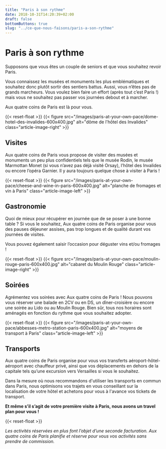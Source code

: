 ```yaml
---
title: "Paris à son rythme"
date: 2018-10-31T14:20:39+02:00
draft: false
bottomButtons: true
slug: "../ce-que-nous-faisons/paris-a-son-rythme"
---
```


# Paris à son rythme

Supposons que vous êtes un couple de seniors et que vous souhaitez revoir Paris.

Vous connaissez les musées et monuments les plus emblématiques et souhaitez donc plutôt sortir des sentiers battus. Aussi, vous n’êtes pas de grands marcheurs. Vous voulez bien faire un effort (après tout c’est Paris !) mais vous ne souhaitez pas passer vos journées debout et à marcher.

Aux quatre coins de Paris est là pour vous.

{{< reset-float >}}
{{< figure src="/images/paris-at-your-own-pace/dome-hotel-des-invalides-600x400.jpg"
alt="dôme de l'hôtel des Invalides" class="article-image-right" >}}

## Visites

Aux quatre coins de Paris vous propose de visiter des musées et monuments un peu plus confidentiels tels que le musée Rodin, le musée Marmottan Monet (si vous n’avez pas déjà visité Orsay), l’hôtel des Invalides ou encore l’opéra Garnier. Il y aura toujours quelque chose à visiter à Paris !

{{< reset-float >}}
{{< figure src="/images/paris-at-your-own-pace/cheese-and-wine-in-paris-600x400.jpg"
alt="planche de fromages et vin à Paris" class="article-image-left" >}}

## Gastronomie

Quoi de mieux pour récupérer en journée que de se poser à une bonne table ? Si vous le souhaitez, Aux quatre coins de Paris organise pour vous des pauses déjeuner assises, pas trop longues et de qualité durant vos journées de visites.

Vous pouvez également saisir l’occasion pour déguster vins et/ou fromages !

{{< reset-float >}}
{{< figure src="/images/paris-at-your-own-pace/moulin-rouge-paris-600x400.jpg"
alt="cabaret du Moulin Rouge" class="article-image-right" >}}

## Soirées

Agrémentez vos soirées avec Aux quatre coins de Paris ! Nous pouvons vous réserver une balade en 2CV ou en DS, un dîner-croisière ou encore une soirée au Lido ou au Moulin Rouge. Bien sûr, tous nos horaires sont aménagés en fonction du rythme que vous souhaitez adopter.

{{< reset-float >}}
{{< figure src="/images/paris-at-your-own-pace/abbesses-metro-station-paris-600x400.jpg"
alt="moyens de transport à Paris" class="article-image-left" >}}

## Transports

Aux quatre coins de Paris organise pour vous vos transferts aéroport-hôtel-aéroport avec chauffeur privé, ainsi que vos déplacements en dehors de la capitale tels qu’une excursion vers Versailles si vous le souhaitez.

Dans la mesure où nous recommandons d'utiliser les transports en commun dans Paris, nous optimisons vos trajets en vous conseillant sur la localisation de votre hôtel et achetons pour vous à l'avance vos tickets de transport.

**Et même s’il s’agit de votre première visite à Paris, nous avons un travel plan pour vous !**

{{< reset-float >}}

*Les activités réservées en plus font l’objet d’une seconde facturation. Aux quatre coins de Paris planifie et réserve pour vous vos activités sans prendre de commission.*
